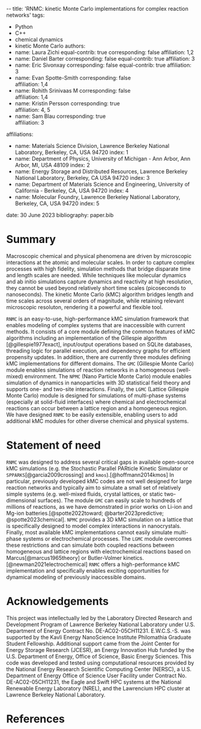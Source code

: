 --
title: 'RNMC: kinetic Monte Carlo implementations for complex reaction networks'
tags:
  - Python
  - C++
  - chemical dynamics
  - kinetic Monte Carlo
authors:
  - name: Laura Zichi
    equal-contrib: true
    corresponding: false
    affiliation: 1,2
  - name: Daniel Barter
    corresponding: false
    equal-contrib: true
    affiliation: 3
  - name: Eric Sivonxay
    corresponding: false
    equal-contrib: true
    affiliation: 3
  - name: Evan Spotte-Smith
    corresponding: false  
    affiliation: 1,4
  - name: Rohith Srinivaas M
    corresponding: false  
    affiliation: 1,4
  - name: Kristin Persson
    corresponding: true  
    affiliation: 4, 5
  - name: Sam Blau
    corresponding: true  
    affiliation: 3

affiliations:
 - name: Materials Science Division, Lawrence Berkeley National Laboratory, Berkeley, CA, USA 94720
   index: 1
 - name: Department of Physics, University of Michigan - Ann Arbor, Ann Arbor, MI, USA 48109
   index: 2
 - name: Energy Storage and Distributed Resources, Lawrence Berkeley National Laboratory, Berkeley, CA USA 94720
   index: 3
 - name: Department of Materials Science and Engineering, University of California - Berkeley, CA, USA 94720
   index: 4
 - name: Molecular Foundry, Lawrence Berkeley National Laboratory, Berkeley, CA, USA 94720
   index: 5
 
date: 30 June 2023
bibliography: paper.bib


# Summary

Macroscopic chemical and physical phenomena are driven by microscopic interactions at the atomic and molecular scales.
In order to capture complex processes with high fidelity, simulation methods that bridge disparate time and length scales are needed.
While techniques like molecular dynamics and ab initio simulations capture dynamics and reactivity at high resolution, they cannot be used beyond relatively short time scales (picoseconds to nanoseconds).
The kinetic Monte Carlo (kMC) algorithm bridges length and time scales across several orders of magnitude, while retaining relevant microscopic resoluton, rendering it a powerful and flexible tool.

`RNMC` is an easy-to-use, high-performance kMC simulation framework that enables modeling of complex systems that are inaccessible with current methods.
It consists of a core module defining the common features of kMC algorithms including an implementation of the Gillespie algorithm [@gillespie1977exact], input/output operations based on SQLite databases, threading logic for parallel execution, and dependency graphs for efficient propensity updates.
In addition, there are currently three modules defining kMC implementations for different domains.
The `GMC` (Gillespie Monte Carlo) module enables simulations of reaction networks in a homogeneous (well-mixed) environment.
The `NPMC` (Nano Particle Monte Carlo) module enables simulation of dynamics in nanoparticles with 3D statistical field theory and supports one- and two-site interactions.
Finally, the `LGMC` (Lattice Gillespie Monte Carlo) module is designed for simulations of multi-phase systems (especially at solid-fluid interfaces) where chemical and electrochemical reactions can occur between a lattice region and a homogeneous region.
We have designed `RNMC` to be easily extensible, enabling users to add additional kMC modules for other diverse chemical and physical systems.


# Statement of need

`RNMC` was designed to address several critical gaps in available open-source kMC simulations (e.g. the Stochastic Parallel PARticle Kinetic Simulator or `SPPARKS`[@garcia2009crossing] and `kmos`).[@hoffmann2014kmos]
In particular, previously developed kMC codes are not well designed for large reaction networks and typically aim to simulate a small set of relatively simple systems (e.g. well-mixed fluids, crystal lattices, or static two-dimensional surfaces).
The module `GMC` can easily scale to hundreds of millions of reactions, as we have demonstrated in prior works on Li-ion and Mg-ion batteries.[@spotte2022toward; @barter2023predictive; @spotte2023chemical].
`NPMC` provides a 3D kMC simulation on a lattice that is specifically designed to model complex interactions in nanocrystals.
Finally, most available kMC implementations cannot easily simulate multi-phase systems or electrochemical processes.
The `LGMC` module overcomes these restrictions and can simulate both coupled reactions between homogeneous and lattice regions with electrochemical reactions based on Marcus[@marcus1965theory] or Butler-Volmer kinetics.[@newman2021electrochemical]
`RNMC` offers a high-performance kMC implementation and specifically enables exciting opportunities for dynamical modeling of previously inaccessible domains.


# Acknowledgements

This project was intellectually led by the Laboratory Directed Research and Development Program of Lawrence Berkeley National Laboratory under U.S. Department of Energy Contract No. DE-AC02-05CH11231.
E.W.C.S.-S. was supported by the Kavli Energy NanoScience Institute Philomathia Graduate Student Fellowship.
Additional support came from the Joint Center for Energy Storage Research (JCESR), an Energy Innovation Hub funded by the U.S. Department of Energy, Office of Science, Basic Energy Sciences.
This code was developed and tested using computational resources provided by the National Energy Research Scientific Computing Center (NERSC), a U.S. Department of Energy Office of Science User Facility under Contract No. DE-AC02-05CH11231, the Eagle and Swift HPC systems at the National Renewable Energy Laboratory (NREL), and the Lawrencium HPC cluster at Lawrence Berkeley National Laboratory.

# References

